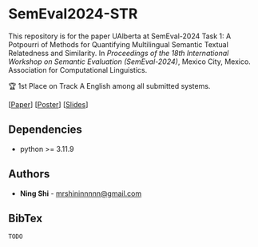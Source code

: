 # SemEval2024-STR
This repository is for the paper UAlberta at SemEval-2024 Task 1: A Potpourri of Methods for Quantifying Multilingual Semantic Textual Relatedness and Similarity. In *Proceedings of the 18th International Workshop on Semantic Evaluation (SemEval-2024)*, Mexico City, Mexico. Association for Computational Linguistics.

:trophy: 1st Place on Track A English among all submitted systems.

[[Paper](https://github.com/UAlberta-NLP/SemEval2024-STR/blob/main/assets/paper.pdf)] [[Poster](https://github.com/UAlberta-NLP/SemEval2024-STR/blob/main/assets/poster.pdf)] [[Slides](https://github.com/UAlberta-NLP/SemEval2024-STR/blob/main/assets/slides.pdf)]

## Dependencies
+ python >= 3.11.9

## Authors
* **Ning Shi** - mrshininnnnn@gmail.com

## BibTex
```
TODO
```